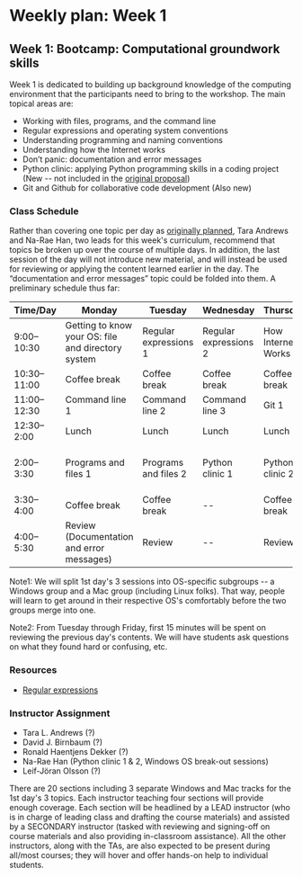 # Weekly plan: Week 1

## Week 1: Bootcamp: Computational groundwork skills

Week 1 is dedicated to building up background knowledge of the computing environment that the participants need to bring to the workshop. The main topical areas are:

- Working with files, programs, and the command line
- Regular expressions and operating system conventions
- Understanding programming and naming conventions
- Understanding how the Internet works
- Don’t panic: documentation and error messages
- Python clinic: applying Python programming skills in a coding project (New -- not included in the [original proposal](topics.md))
- Git and Github for collaborative code development (Also new)

### Class Schedule
Rather than covering one topic per day as [originally planned](topics.md), Tara Andrews and Na-Rae Han, two leads for this week's curriculum, recommend that topics be broken up over the course of multiple days. In addition, the last session of the day will not introduce new material, and will instead be used for reviewing or applying the content learned earlier in the day. The “documentation and error messages” topic could be folded into them. A preliminary schedule thus far:

Time/Day	| Monday | Tuesday | Wednesday | Thursday | Friday
--- | ------ | ------- | --------- | -------- | ------
9:00–10:30 | Getting to know your OS: file and directory system | Regular expressions 1 | Regular expressions 2 | How Internet Works 1 | How Internet Works 2
10:30–11:00|Coffee break|Coffee break|Coffee break|Coffee break|Coffee break
11:00–12:30 | Command line 1 | Command line 2 | Command line 3 | Git 1 | Git 2 
12:30–2:00|Lunch|Lunch|Lunch|Lunch|Lunch
2:00–3:30 | Programs and files 1 | Programs and files 2 | Python clinic 1| Python clinic 2 | Review & wrap-up
3:30–4:00|Coffee break|Coffee break| -- |Coffee break| --
4:00–5:30 | Review (Documentation and error messages) | Review | -- | Review | --

Note1: We will split 1st day's 3 sessions into OS-specific subgroups -- a Windows group and a Mac group (including Linux folks). That way, people will learn to get around in their respective OS's comfortably before the two groups merge into one. 

Note2: From Tuesday through Friday, first 15 minutes will be spent on reviewing the previous day's contents. We will have students ask questions on what they found hard or confusing, etc. 

### Resources

* [Regular expressions](regex_resources.md)

### Instructor Assignment
- Tara L. Andrews (?)
- David J. Birnbaum (?)
- Ronald Haentjens Dekker (?)
- Na-Rae Han (Python clinic 1 & 2, Windows OS break-out sessions)
- Leif-Jöran Olsson (?)

There are 20 sections including 3 separate Windows and Mac tracks for the 1st day's 3 topics. Each instructor teaching four sections will provide enough coverage. Each section will be headlined by a LEAD instructor (who is in charge of leading class and drafting the course materials) and assisted by a SECONDARY instructor (tasked with reviewing and signing-off on course materials and also providing in-classroom assistance). All the other instructors, along with the TAs, are also expected to be present during all/most courses; they will hover and offer hands-on help to individual students.  